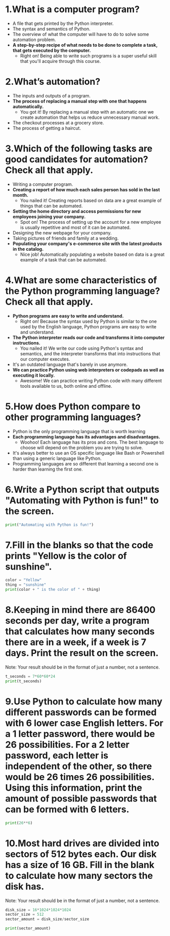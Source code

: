# 1.What is a computer program?
- A file that gets printed by the Python interpreter.
- The syntax and semantics of Python.
- The overview of what the computer will have to do to solve some automation problem.
- **A step-by-step recipe of what needs to be done to complete a task, that gets executed by the computer.**
   - Right on! Being able to write such programs is a super useful skill that you'll acquire through this course.





# 2.What’s automation?

-  The inputs and outputs of a program.​
- **The process of replacing a manual step with one that happens automatically.**
   - You got it! By replacing a manual step with an automatic one we create automation that helps us reduce unnecessary manual work.
-  The checkout processes at a grocery store.
- The process of getting a haircut.





# 3.Which of the following tasks are good candidates for automation? Check all that apply.

- Writing a computer program.
- **Creating a report of how much each sales person has sold in the last month.**
   - You nailed it! Creating reports based on data are a great example of things that can be automated.
- **Setting the home directory and access permissions for new employees joining your company.**
   - Spot on! The process of setting up the account for a new employee is usually repetitive and most of it can be automated.
- Designing the new webpage for your company.
- Taking pictures of friends and family at a wedding.
- **Populating your company's e-commerce site with the latest products in the catalog.**
   - Nice job! Automatically populating a website based on data is a great example of a task that can be automated.



# 4.What are some characteristics of the Python programming language? Check all that apply.

- **Python programs are easy to write and understand.** 
   - Right on! Because the syntax used by Python is similar to the one used by the English language, Python programs are easy to write and understand.
- **The Python interpreter reads our code and transforms it into computer instructions.**
   - You nailed it! We write our code using Python's syntax and semantics, and the interpreter transforms that into instructions that our computer executes.
- It's an outdated language that's barely in use anymore.
- **We can practice Python using web interpreters or codepads as well as executing it locally.**
   - Awesome! We can practice writing Python code with many different tools available to us, both online and offline.





# 5.How does Python compare to other programming languages?

- Python is the only programming language that is worth learning
- **Each programming language has its advantages and disadvantages.**
   - Woohoo! Each language has its pros and cons. The best language to choose will depend on the problem you are trying to solve.
- It's always better to use an OS specific language like Bash or Powershell than using a generic language like Python.
- Programming languages are so different that learning a second one is harder than learning the first one. 








# 6.Write a Python script that outputs "Automating with Python is fun!" to the screen.


```python
print("Automating with Python is fun!")
```






# 7.Fill in the blanks so that the code prints "Yellow is the color of sunshine".
```python
color = "Yellow"
thing = "sunshine"
print(color + " is the color of " + thing)
```

 



# 8.Keeping in mind there are 86400 seconds per day, write a program that calculates how many seconds there are in a week, if a week is 7 days. Print the result on the screen.
Note: Your result should be in the format of just a number, not a sentence.
```python
t_seconds = 7*60*60*24
print(t_seconds)
```






# 9.Use Python to calculate how many different passwords can be formed with 6 lower case English letters. For a 1 letter password, there would be 26 possibilities. For a 2 letter password, each letter is independent of the other, so there would be 26 times 26 possibilities. Using this information, print the amount of possible passwords that can be formed with 6 letters.
```python
print(26**6)
```






# 10.Most hard drives are divided into sectors of 512 bytes each. Our disk has a size of 16 GB. Fill in the blank to calculate how many sectors the disk has.
Note: Your result should be in the format of just a number, not a sentence.
​

```python
disk_size = 16*1024*1024*1024
sector_size = 512
sector_amount = disk_size/sector_size

print(sector_amount)
```

